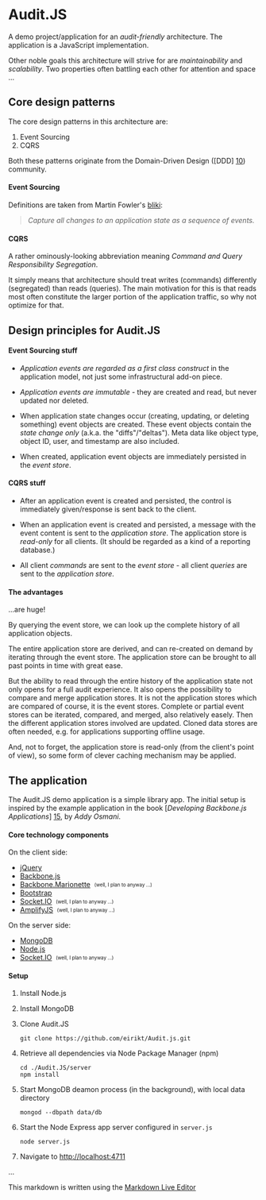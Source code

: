 # Audit.JS

A demo project/application for an _audit-friendly_ architecture.
The application is a JavaScript implementation.

Other noble goals this architecture will strive for are _maintainability_ and _scalability_.
Two properties often battling each other for attention and space ...

## Core design patterns
The core design patterns in this architecture are:

 1. Event Sourcing
 2. CQRS

Both these patterns originate from the Domain-Driven Design ([DDD] [10]) community.

#### Event Sourcing

Definitions are taken from Martin Fowler's [bliki][11]:

> _Capture all changes to an application state as a sequence of events._

#### CQRS

A rather ominously-looking abbreviation meaning _Command and Query Responsibility Segregation_.

It simply means that architecture should treat writes (commands) differently (segregated) than reads (queries).
The main motivation for this is that reads most often constitute the larger portion of the application traffic, so why not optimize for that.

## Design principles for Audit.JS

#### Event Sourcing stuff

 * _Application events are regarded as a first class construct_ in the application model, not just some infrastructural add-on piece.

 * _Application events are immutable_ - they are created and read, but never updated nor deleted.

 * When application state changes occur (creating, updating, or deleting something) event objects are created. These event objects contain the _state change only_ (a.k.a. the "diffs"/"deltas"). Meta data like object type, object ID, user, and timestamp are also included.

 * When created, application event objects are immediately persisted in the _event store_.
 
#### CQRS stuff

 * After an application event is created and persisted, the control is immediately given/response is sent back to the client.

 * When an application event is created and persisted, a message with the event content is sent to the _application store_. The application store is _read-only_ for all clients. (It should be regarded as a kind of a reporting database.)

 * All client _commands_ are sent to the _event store_ - all client _queries_ are sent to the _application store_.

#### The advantages

...are huge!

By querying the event store, we can look up the complete history of all application objects.

The entire application store are derived, and can re-created on demand by iterating through the event store.
The application store can be brought to all past points in time with great ease.

But the ability to read through the entire history of the application state not only opens for a full audit experience. 
It also opens the possibility to compare and merge application stores. 
It is not the application stores which are compared of course, it is the event stores. 
Complete or partial event stores can be iterated, compared, and merged, also relatively easely. Then the different application stores involved are updated.
Cloned data stores are often needed, e.g. for applications supporting offline usage.

And, not to forget, the application store is read-only (from the client's point of view), so some form of clever caching mechanism may be applied.


## The application

The Audit.JS demo application is a simple library app.
The initial setup is inspired by the example application in the book [_Developing Backbone.js Applications_] [15], by _Addy Osmani_.

#### Core technology components

On the client side:

 * [jQuery][20]
 * [Backbone.js][21]
 * [Backbone.Marionette][22]&nbsp;&nbsp;<sub><sup>(well, I plan to anyway ...)</sup></sub>
 * [Bootstrap][23]
 * [Socket.IO][24]&nbsp;&nbsp;<sub><sup>(well, I plan to anyway ...)</sup></sub>
 * [AmplifyJS][25]&nbsp;&nbsp;<sub><sup>(well, I plan to anyway ...)</sup></sub>

On the server side:

 * [MongoDB][30]
 * [Node.js][31]
 * [Socket.IO][23]&nbsp;&nbsp;<sub><sup>(well, I plan to anyway ...)</sup></sub>


#### Setup

 1. Install Node.js

 1. Install MongoDB

 1. Clone Audit.JS

    ```
    git clone https://github.com/eirikt/Audit.js.git
    ```

 1. Retrieve all dependencies via Node Package Manager (npm)

    ```
    cd ./Audit.JS/server
    npm install
    ```

 1. Start MongoDB deamon process (in the background), with local data directory

    ```
    mongod --dbpath data/db
    ```

 1. Start the Node Express app server configured in `server.js`

    ```
    node server.js
    ```

 1. Navigate to [http://localhost:4711](http://localhost:4711)


...

This markdown is written using the [Markdown Live Editor][50]

[10]: http://en.wikipedia.org/wiki/Domain-driven_design
[11]: http://martinfowler.com/eaaDev/EventSourcing.html
[15]: http://addyosmani.github.io/backbone-fundamentals/#exercise-2-book-library---your-first-restful-backbone.js-app

[20]: http://jquery.com
[21]: http://backbonejs.org
[22]: http://marionettejs.com
[23]: http://twitter.github.io/bootstrap
[24]: http://socket.io
[25]: http://amplifyjs.com
[30]: http://www.mongodb.org
[31]: http://nodejs.org

[50]: http://jrmoran.com/playground/markdown-live-editor

